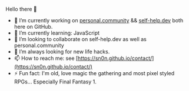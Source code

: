 Hello there 👋

- 🔭 I’m currently working on [personal.community](https://personal.community) && [self-help.dev](https://self-help.dev) both here on GitHub.
- 🌱 I’m currently learning: JavaScript
- 👯 I’m looking to collaborate on self-help.dev as well as personal.community
- 🤔 I’m always looking for new life hacks.
- 📫 How to reach me: see [https://sn0n.github.io/contact/](https://sn0n.github.io/contact/)
- ⚡ Fun fact: I'm old, love magic the gathering and most pixel styled RPGs... Especially Final Fantasy 1.

